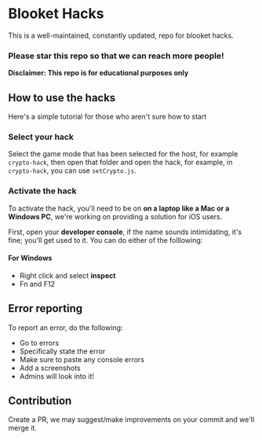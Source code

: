 # Blooket Hacks
This is a well-maintained, constantly updated, repo for blooket hacks.

### Please star this repo so that we can reach more people!

**Disclaimer: This repo is for educational purposes only**

## How to use the hacks
Here's a simple tutorial for those who aren't sure how to start

### Select your hack
Select the game mode that has been selected for the host, for example <code>crypto-hack</code>,
then open that folder and open the hack, for example, in <code>crypto-hack</code>, you can use <code>setCrypto.js</code>.

### Activate the hack
To activate the hack, you'll need to be on **on a laptop like a Mac or a Windows PC**, we're working on providing a solution for iOS users.

First, open your **developer console**, if the name sounds intimidating, it's fine; you'll get used to it.
You can do either of the folllowing:

#### For Windows
- Right click and select **inspect**
- Fn and F12

## Error reporting
To report an error, do the following:
- Go to errors
- Specifically state the error
- Make sure to paste any console errors
- Add a screenshots
- Admins will look into it!

## Contribution
Create a PR, we may suggest/make improvements on your commit and we'll merge it.

